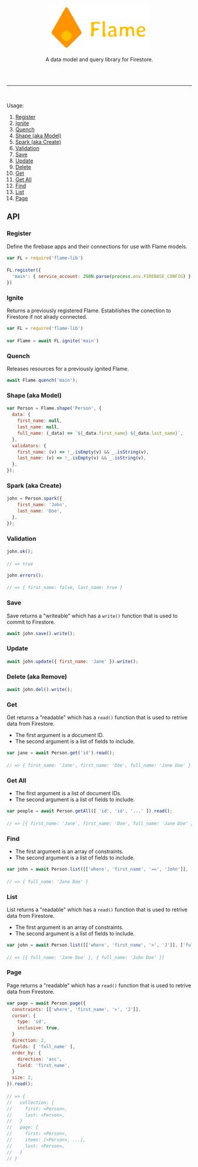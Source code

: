 <br>
<p align="center">
  <img width="270" height="122" src="/img/flame.png">
</p>
<p align="center">
  A data model and query library for Firestore.
</p>
<br>
<br>
<hr style='height: 1px;'/>
<br>

Usage:
1. [Register](#register)
2. [Ignite](#ignite)
3. [Quench](#quench)
4. [Shape (aka Model)](#shape-aka-model)
5. [Spark (aka Create)](#spark-aka-create)
6. [Validation](#validattion)
7. [Save](#save)
8. [Update](#update)
9. [Delete](#delete-aka-remove)
10. [Get](#get)
11. [Get All](#get-all)
12. [Find](#find)
13. [List](#list)
14. [Page](#page)

## API

### Register

Define the firebase apps and their connections for use with Flame models.

```javascript
var FL = require('flame-lib')

FL.register({
  'main': { service_account: JSON.parse(process.env.FIREBASE_CONFIG) }
})
```

### Ignite

Returns a previously registered Flame. Estabilishes the conection to Firestore if not alrady connected.

```javascript
var FL = require('flame-lib')

var Flame = await FL.ignite('main')
```

### Quench

Releases resources for a previously ignited Flame.

```javascript
await Flame.quench('main');
```

### Shape (aka Model)
```javascript
var Person = Flame.shape('Person', {
  data: {
    first_name: null,
    last_name: null,
    full_name: (_data) => `${_data.first_name} ${_data.last_name}`,
  },
  validators: {
    first_name: (v) => !_.isEmpty(v) && _.isString(v),
    last_name: (v) => !_.isEmpty(v) && _.isString(v),
  },
});
```

### Spark (aka Create)
```javascript
john = Person.spark({
    first_name: 'John',
    last_name: 'Doe',
  },
});
```

### Validation


```javascript
john.ok();

// => true
```

```javascript
john.errors();

// => { first_name: false, last_name: true }
```

### Save

Save returns a "writeable" which has a `write()` function that is used to commit to Firestore.

```javascript
await john.save().write();
```

### Update

```javascript
await john.update({ first_name: 'Jane' }).write();
```

### Delete (aka Remove)

```javascript
await john.del().write();
```

### Get

Get returns a "readable" which has a `read()` function that is used to retrive data from Firestore.

* The first argument is a document ID.
* The second argument is a list of fields to include.

```javascript
var jane = await Person.get('id').read();

// => { first_name: 'Jane', first_name: 'Doe', full_name: 'Jane Doe' }
```

### Get All

* The first argument is a list of document IDs.
* The second argument is a list of fields to include.

```javascript
var people = await Person.getAll([ 'id', 'id', '...' ]).read();

// => [{ first_name: 'Jane', first_name: 'Doe', full_name: 'Jane Doe' }, ...]
```

### Find

* The first argument is an array of constraints.
* The second argument is a list of fields to include.

```javascript
var john = await Person.list([['where', 'first_name', '==', 'John']], ['full_name']).read();

// => { full_name: 'Jane Doe' }
```

### List

List returns a "readable" which has a `read()` function that is used to retrive data from Firestore.

* The first argument is an array of constraints.
* The second argument is a list of fields to include.

```javascript
var john = await Person.list([['where', 'first_name', '>', 'J']], ['full_name']).read();

// => [{ full_name: 'Jane Doe' }, { full_name: 'John Doe' }]
```

### Page

Page returns a "readable" which has a `read()` function that is used to retrive data from Firestore.

```javascript
var page = await Person.page({
  constraints: [['where', 'first_name', '>', 'J']],
  cursor: {
    type: 'id',
    inclusive: true,
  }
  direction: 2,
  fields: [ 'full_name' ],
  order_by: {
    direction: 'asc',
    field: 'first_name',
  }
  size: 2,
}).read();

// => {
//   collection: {
//     first: <Person>,
//     last: <Person>,
//   }
//   page: {
//     first: <Person>,
//     items: [<Person>, ...],
//     last: <Person>,
//   }
// }
```

